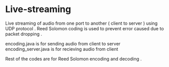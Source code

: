 # Live-streaming
Live streaming of audio from one port to another ( client to server ) using UDP protocol .
Reed Solomon coding is used to prevent error caused due to packet dropping . 

encoding.java is for sending audio from client to server 
encoding_server.java is for recieving audio from client 

Rest of the codes are for Reed Solomon encoding and decoding .


